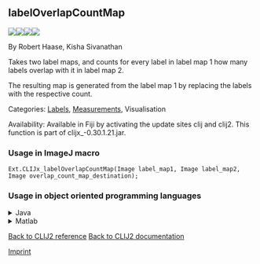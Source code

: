 ## labelOverlapCountMap
<img src="images/mini_empty_logo.png"/><img src="images/mini_empty_logo.png"/><img src="images/mini_clijx_logo.png"/><img src="images/mini_empty_logo.png"/>

By Robert Haase, Kisha Sivanathan

Takes two label maps, and counts for every label in label map 1 how many labels overlap with it in label map 2.

The resulting map is generated from the label map 1 by replacing the labels with the respective count.

Categories: [Labels](https://clij.github.io/clij2-docs/reference__label), [Measurements](https://clij.github.io/clij2-docs/reference__measurement), Visualisation

Availability: Available in Fiji by activating the update sites clij and clij2.
This function is part of clijx_-0.30.1.21.jar.

### Usage in ImageJ macro
```
Ext.CLIJx_labelOverlapCountMap(Image label_map1, Image label_map2, Image overlap_count_map_destination);
```


### Usage in object oriented programming languages



<details>

<summary>
Java
</summary>
<pre class="highlight">// init CLIJ and GPU
import net.haesleinhuepf.clijx.CLIJx;
import net.haesleinhuepf.clij.clearcl.ClearCLBuffer;
CLIJx clijx = CLIJx.getInstance();

// get input parameters
ClearCLBuffer label_map1 = clijx.push(label_map1ImagePlus);
ClearCLBuffer label_map2 = clijx.push(label_map2ImagePlus);
overlap_count_map_destination = clijx.create(label_map1);
</pre>

<pre class="highlight">
// Execute operation on GPU
clijx.labelOverlapCountMap(label_map1, label_map2, overlap_count_map_destination);
</pre>

<pre class="highlight">
// show result
overlap_count_map_destinationImagePlus = clijx.pull(overlap_count_map_destination);
overlap_count_map_destinationImagePlus.show();

// cleanup memory on GPU
clijx.release(label_map1);
clijx.release(label_map2);
clijx.release(overlap_count_map_destination);
</pre>

</details>



<details>

<summary>
Matlab
</summary>
<pre class="highlight">% init CLIJ and GPU
clijx = init_clatlabx();

% get input parameters
label_map1 = clijx.pushMat(label_map1_matrix);
label_map2 = clijx.pushMat(label_map2_matrix);
overlap_count_map_destination = clijx.create(label_map1);
</pre>

<pre class="highlight">
% Execute operation on GPU
clijx.labelOverlapCountMap(label_map1, label_map2, overlap_count_map_destination);
</pre>

<pre class="highlight">
% show result
overlap_count_map_destination = clijx.pullMat(overlap_count_map_destination)

% cleanup memory on GPU
clijx.release(label_map1);
clijx.release(label_map2);
clijx.release(overlap_count_map_destination);
</pre>

</details>



[Back to CLIJ2 reference](https://clij.github.io/clij2-docs/reference)
[Back to CLIJ2 documentation](https://clij.github.io/clij2-docs)

[Imprint](https://clij.github.io/imprint)

